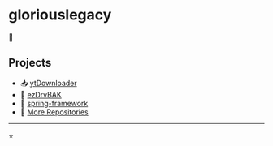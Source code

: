 # gloriouslegacy

👋 

## Projects
- 📥 [ytDownloader](https://github.com/gloriouslegacy/ytDownloader)
- 💾 [ezDrvBAK](https://github.com/gloriouslegacy/ezDrvBAK)
- 🌱 [spring-framework](https://github.com/gloriouslegacy/spring-framework)
- 📂 [More Repositories](https://github.com/gloriouslegacy?tab=repositories)

---

⭐ 


